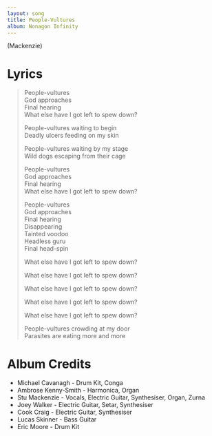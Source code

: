 ```yaml
---
layout: song
title: People-Vultures
album: Nonagon Infinity
---
```


(Mackenzie)

# Lyrics

> People-vultures  
> God approaches  
> Final hearing  
> What else have I got left to spew down?  
>  
> People-vultures waiting to begin  
> Deadly ulcers feeding on my skin  
>  
> People-vultures waiting by my stage  
> Wild dogs escaping from their cage  
>  
> People-vultures  
> God approaches  
> Final hearing  
> What else have I got left to spew down?  
>  
> People-vultures  
> God approaches  
> Final hearing  
> Disappearing  
> Tainted voodoo  
> Headless guru  
> Final head-spin  
>   
> What else have I got left to spew down?  
>  
> What else have I got left to spew down?  
>  
> What else have I got left to spew down?  
>  
> What else have I got left to spew down?  
>  
> What else have I got left to spew down?  
>  
> People-vultures crowding at my door  
> Parasites are eating more and more  

# Album Credits

* Michael Cavanagh - Drum Kit, Conga
* Ambrose Kenny-Smith - Harmonica, Organ
* Stu Mackenzie - Vocals, Electric Guitar, Synthesiser, Organ, Zurna
* Joey Walker - Electric Guitar, Setar, Synthesiser
* Cook Craig - Electric Guitar, Synthesiser
* Lucas Skinner - Bass Guitar
* Eric Moore - Drum Kit
